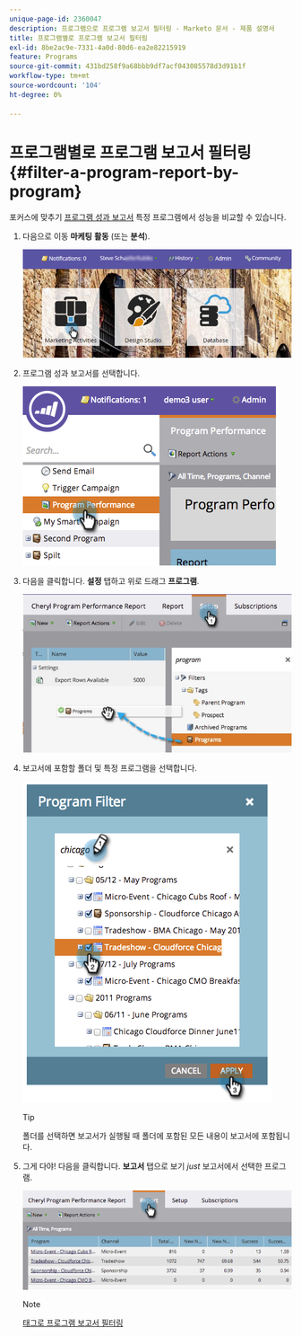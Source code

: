 ```yaml
---
unique-page-id: 2360047
description: 프로그램으로 프로그램 보고서 필터링 - Marketo 문서 - 제품 설명서
title: 프로그램별로 프로그램 보고서 필터링
exl-id: 8be2ac9e-7331-4a0d-80d6-ea2e82215919
feature: Programs
source-git-commit: 431bd258f9a68bbb9df7acf043085578d3d91b1f
workflow-type: tm+mt
source-wordcount: '104'
ht-degree: 0%

---
```


# 프로그램별로 프로그램 보고서 필터링 {#filter-a-program-report-by-program}

포커스에 맞추기 [프로그램 성과 보고서](/help/marketo/product-docs/core-marketo-concepts/programs/program-performance-report/create-a-program-performance-report.md) 특정 프로그램에서 성능을 비교할 수 있습니다.

1. 다음으로 이동 **마케팅** **활동** (또는 **분석**).

   ![](assets/login-marketing-activities-3.png)

1. 프로그램 성과 보고서를 선택합니다.

   ![](assets/image2014-9-23-16-3a4-3a4.png)

1. 다음을 클릭합니다. **설정** 탭하고 위로 드래그 **프로그램**.

   ![](assets/prospect3.jpg)

1. 보고서에 포함할 폴더 및 특정 프로그램을 선택합니다.

   ![](assets/image2014-9-23-16-3a5-3a5.png)

   >[!TIP]
   >
   >폴더를 선택하면 보고서가 실행될 때 폴더에 포함된 모든 내용이 보고서에 포함됩니다.

1. 그게 다야! 다음을 클릭합니다. **보고서** 탭으로 보기 _just_ 보고서에서 선택한 프로그램.

   ![](assets/image2014-9-23-16-3a5-3a41.png)

   >[!NOTE]
   >
   >[태그로 프로그램 보고서 필터링](/help/marketo/product-docs/core-marketo-concepts/programs/program-performance-report/filter-a-program-report-by-tag.md)
